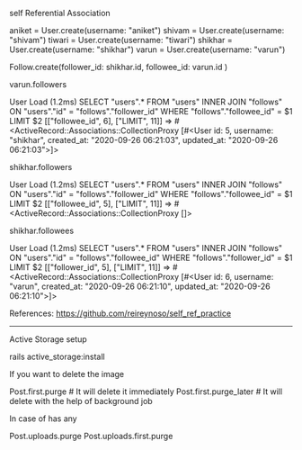 self Referential Association

aniket = User.create(username: "aniket")
shivam = User.create(username: "shivam")
tiwari = User.create(username: "tiwari")
shikhar = User.create(username: "shikhar")
varun = User.create(username: "varun")

Follow.create(follower_id: shikhar.id, followee_id: varun.id  )

varun.followers

User Load (1.2ms)  SELECT "users".* FROM "users" INNER JOIN "follows" ON "users"."id" = "follows"."follower_id" WHERE "follows"."followee_id" = $1 LIMIT $2  [["followee_id", 6], ["LIMIT", 11]]
 => #<ActiveRecord::Associations::CollectionProxy [#<User id: 5, username: "shikhar", created_at: "2020-09-26 06:21:03", updated_at: "2020-09-26 06:21:03">]> 

shikhar.followers

  User Load (1.2ms)  SELECT "users".* FROM "users" INNER JOIN "follows" ON "users"."id" = "follows"."follower_id" WHERE "follows"."followee_id" = $1 LIMIT $2  [["followee_id", 5], ["LIMIT", 11]]
 => #<ActiveRecord::Associations::CollectionProxy []> 


shikhar.followees

  User Load (1.2ms)  SELECT "users".* FROM "users" INNER JOIN "follows" ON "users"."id" = "follows"."followee_id" WHERE "follows"."follower_id" = $1 LIMIT $2  [["follower_id", 5], ["LIMIT", 11]]
 => #<ActiveRecord::Associations::CollectionProxy [#<User id: 6, username: "varun", created_at: "2020-09-26 06:21:10", updated_at: "2020-09-26 06:21:10">]>

References: https://github.com/reireynoso/self_ref_practice

----------------------------------------------------------------

Active Storage setup

rails active_storage:install

If you want to delete the image

Post.first.purge # It will delete it immediately
Post.first.purge_later # It will delete with the help of background job

In case of has any

Post.uploads.purge
Post.uploads.first.purge